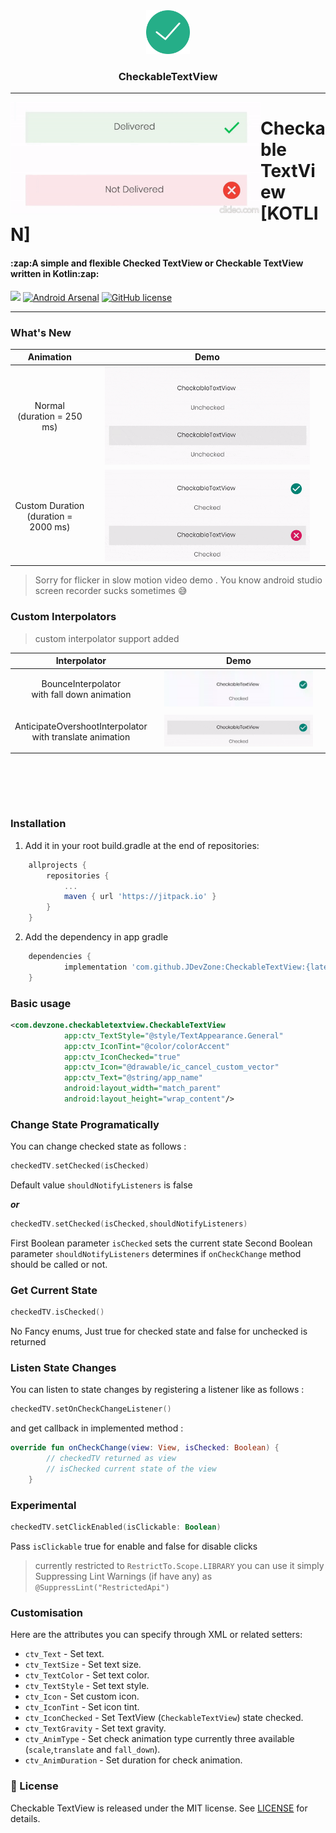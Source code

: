 <div align="center">
  <img src="https://github.com/JDevZone/CheckableTextView/blob/master/logo.png" alt="" width="70px" height="70px">
</div>

<h3 align="center">CheckableTextView</h3>


--------------
<a href="https://github.com/JDevZone/CheckableTextView">
<img align="left" src="https://github.com/JDevZone/CheckableTextView/blob/master/sample.gif" width="400" height="180" /></a>

<p><h1 align="left">Checkable TextView [KOTLIN]</h1></p>

<h4>:zap:A simple and flexible Checked TextView or Checkable TextView written in Kotlin:zap:</h4>



[![](https://jitpack.io/v/JDevZone/CheckableTextView.svg)](https://jitpack.io/#JDevZone/CheckableTextView)
[![Android Arsenal](https://img.shields.io/badge/Android%20Arsenal-Checkable%20TextView-orange.svg?style=flat)](https://android-arsenal.com/details/1/7770)
[![GitHub license](https://img.shields.io/github/license/JDevZone/CheckableTextView.svg?style=flat)](https://github.com/JDevZone/CheckableTextView/blob/master/LICENSE)

---------------------------
### What's New

| Animation | Demo |
| --- | :---: |
| <p align="center">Normal </br> (duration = 250 ms)</p> | <img src="sample_01.gif" width="90%"/> |
| <p align="center">Custom Duration </br> (duration = 2000 ms)</p> | <img src="sample_slowmo.gif" width="90%"  /> |
	
> Sorry for flicker in slow motion video demo . You know android studio screen recorder sucks sometimes :sweat_smile:

### Custom Interpolators
> custom interpolator support added

| Interpolator | Demo |
| --- | :---: |
| <p align="center">BounceInterpolator </br> with fall down animation</p> | <img src="fall_down.gif" width="90%"/> |
| <p align="center">AnticipateOvershootInterpolator </br> with translate animation</p> | <img src="overshoot.gif" width="90%"  /> |

<br/><br/>
---------------------------
### Installation

1. Add it in your root build.gradle at the end of repositories:
```groovy
	allprojects {
		repositories {
			...
			maven { url 'https://jitpack.io' }
		}
	}
```


2. Add the dependency in app gradle

```groovy
	dependencies {
	        implementation 'com.github.JDevZone:CheckableTextView:{latest_version}'
	}
```
### Basic usage

```xml
<com.devzone.checkabletextview.CheckableTextView
            app:ctv_TextStyle="@style/TextAppearance.General"
            app:ctv_IconTint="@color/colorAccent"
            app:ctv_IconChecked="true"
            app:ctv_Icon="@drawable/ic_cancel_custom_vector"
            app:ctv_Text="@string/app_name"
            android:layout_width="match_parent"
            android:layout_height="wrap_content"/>
``` 
### Change State Programatically

You can change checked state as follows :
```kotlin
checkedTV.setChecked(isChecked)
```
Default value `shouldNotifyListeners` is false

***or***

```kotlin
checkedTV.setChecked(isChecked,shouldNotifyListeners)
```
 First Boolean parameter `isChecked` sets the current state
 Second Boolean parameter `shouldNotifyListeners` determines
 if `onCheckChange` method should be called or not.
 
### Get Current State
```kotlin
checkedTV.isChecked()
```
No Fancy enums, Just true for checked state and false for unchecked is returned

### Listen State Changes

You can listen to state changes by registering a listener like as follows :
```kotlin
checkedTV.setOnCheckChangeListener()
```
and get callback in implemented method :
```kotlin
override fun onCheckChange(view: View, isChecked: Boolean) {
        // checkedTV returned as view
        // isChecked current state of the view
    }
```

### Experimental

```kotlin
checkedTV.setClickEnabled(isClickable: Boolean)
```
Pass `isClickable` true for enable and false for disable clicks

> currently restricted to `RestrictTo.Scope.LIBRARY`
> you can use it simply Suppressing Lint Warnings (if have any) as `@SuppressLint("RestrictedApi")`

### Customisation

Here are the attributes you can specify through XML or related setters:
* `ctv_Text` - Set text.
* `ctv_TextSize` - Set text size.
* `ctv_TextColor` - Set text color.
* `ctv_TextStyle` - Set text style.
* `ctv_Icon` - Set custom icon.
* `ctv_IconTint` - Set icon tint.
* `ctv_IconChecked` - Set TextView (`CheckableTextView`) state checked.
* `ctv_TextGravity` - Set text gravity.
* `ctv_AnimType` - Set check animation type currently three available (`scale`,`translate` and `fall_down`).
* `ctv_AnimDuration` - Set duration for check animation.

### 📄 License

Checkable TextView is released under the MIT license.
See [LICENSE](./LICENSE) for details.


          
